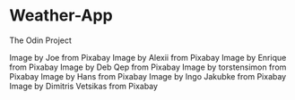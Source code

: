 # Weather-App
 The Odin Project

Image by Joe from Pixabay
Image by Alexii from Pixabay
Image by Enrique from Pixabay
Image by Deb Qep from Pixabay
Image by torstensimon from Pixabay
Image by Hans from Pixabay
Image by Ingo Jakubke from Pixabay
Image by Dimitris Vetsikas from Pixabay
